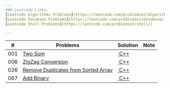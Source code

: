 ```yaml
---
### Leetcode Links:
[Leetcode Algorithms Problems](https://leetcode.com/problemset/algorithms/)  
[Leetcode Database Problems](https://leetcode.com/problemset/database/)  
[Leetcode Shell Problems](https://leetcode.com/problemset/shell/) 

---
```



| \# | Problems | Solution | Note |
|----|----------|-----------|------|
| 001 | [Two Sum](https://leetcode.com/problems/two-sum/) | [&nbsp;C++](./leetcode/001.Two_Sum/README.MD) |  |
| 006 | [ZigZag Conversion](https://leetcode.com/problems/Two-Sum/) | [&nbsp;C++](./leetcode/006.ZigZag_Conversion/README.MD) |  |
| 026 | [Remove Duplicates from Sorted Array](https://leetcode.com/problems/remove-duplicates-from-sorted-array/) | [&nbsp;C++](./leetcode/026.Remove_Duplicates_from_Sorted_Array/README.MD) |  |
| 067 | [Add Binary](https://leetcode.com/problems/add-binary/) | [&nbsp;C++](./leetcode/067.Add_Binary/README.MD) |  |

